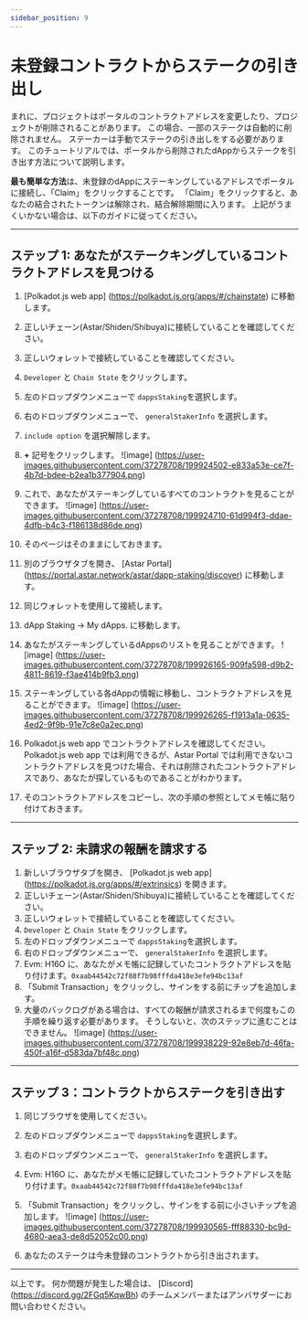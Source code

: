 ```yaml
---
sidebar_position: 9
---
```


# 未登録コントラクトからステークの引き出し

まれに、プロジェクトはポータルのコントラクトアドレスを変更したり、プロジェクトが削除されることがあります。 この場合、一部のステークは自動的に削除されません。 ステーカーは手動でステークの引き出しをする必要があります。 このチュートリアルでは、ポータルから削除されたdAppからステークを引き出す方法について説明します。

**最も簡単な方法**は、未登録のdAppにステーキングしているアドレスでポータルに接続し、「Claim」をクリックすることです。 「Claim」をクリックすると、あなたの結合されたトークンは解除され、結合解除期間に入ります。 上記がうまくいかない場合は、以下のガイドに従ってください。

---

## ステップ 1: あなたがステークキングしているコントラクトアドレスを見つける
1. [Polkadot.js web app] (https://polkadot.js.org/apps/#/chainstate) に移動します。
2. 正しいチェーン(Astar/Shiden/Shibuya)に接続していることを確認してください。
3. 正しいウォレットで接続していることを確認してください。
4. `Developer` と `Chain State` をクリックします。
5. 左のドロップダウンメニューで `dappsStaking`を選択します。
6. 右のドロップダウンメニューで、 `generalStakerInfo` を選択します。
7. `include option` を選択解除します。
8. **+** 記号をクリックします。 ![image] (https://user-images.githubusercontent.com/37278708/199924502-e833a53e-ce7f-4b7d-bdee-b2ea1b377904.png)

9. これで、あなたがステーキングしているすべてのコントラクトを見ることができます。 ![image] (https://user-images.githubusercontent.com/37278708/199924710-61d994f3-ddae-4dfb-b4c3-f186138d86de.png)

10. そのページはそのままにしておきます。
11. 別のブラウザタブを開き、 [Astar Portal] (https://portal.astar.network/astar/dapp-staking/discover) に移動します。
12. 同じウォレットを使用して接続します。
13. dApp Staking -> My dApps. に移動します。
14. あなたがステーキングしているdAppsのリストを見ることができます。 ![image] (https://user-images.githubusercontent.com/37278708/199926165-909fa598-d9b2-4811-8619-f3ae414b9fb3.png)

15. ステーキングしている各dAppの情報に移動し、コントラクトアドレスを見ることができます。 ![image] (https://user-images.githubusercontent.com/37278708/199926265-f1913a1a-0635-4ed2-9f9b-91e7c8e0a2ec.png)

16. Polkadot.js web app でコントラクトアドレスを確認してください。 Polkadot.js web app では利用できるが、Astar Portal では利用できないコントラクトアドレスを見つけた場合、それは削除されたコントラクトアドレスであり、あなたが探しているものであることがわかります。
17. そのコントラクトアドレスをコピーし、次の手順の参照としてメモ帳に貼り付けておきます。

---

## ステップ 2: 未請求の報酬を請求する
1. 新しいブラウザタブを開き、 [Polkadot.js web app] (https://polkadot.js.org/apps/#/extrinsics) を開きます。
2. 正しいチェーン(Astar/Shiden/Shibuya)に接続していることを確認してください。
3. 正しいウォレットで接続していることを確認してください。
4. `Developer` と `Chain State` をクリックします。
5. 左のドロップダウンメニューで `dappsStaking`を選択します。
6. 右のドロップダウンメニューで、 `generalStakerInfo` を選択します。
7. Evm: H16O に、あなたがメモ帳に記録していたコントラクトアドレスを貼り付けます。`0xaab44542c72f88f7b98fffda418e3efe94bc13af`
8. 「Submit Transaction」をクリックし、サインをする前にチップを追加します。
9. 大量のバックログがある場合は、すべての報酬が請求されるまで何度もこの手順を繰り返す必要があります。 そうしないと、次のステップに進むことはできません。
![image] (https://user-images.githubusercontent.com/37278708/199938229-92e8eb7d-46fa-450f-a16f-d583da7bf48c.png)
---

## ステップ 3：コントラクトからステークを引き出す
1. 同じブラウザを使用してください。
2. 左のドロップダウンメニューで `dappsStaking`を選択します。
3. 右のドロップダウンメニューで、 `generalStakerInfo` を選択します。
4. Evm: H16O に、あなたがメモ帳に記録していたコントラクトアドレスを貼り付けます。`0xaab44542c72f88f7b98fffda418e3efe94bc13af`
5. 「Submit Transaction」をクリックし、サインをする前に小さいチップを追加します。 ![image] (https://user-images.githubusercontent.com/37278708/199930565-fff88330-bc9d-4680-aea3-de8d52052c00.png)

6. あなたのステークは今未登録のコントラクトから引き出されます。

---

以上です。 何か問題が発生した場合は、 [Discord] (https://discord.gg/2FGq5KqwBh) のチームメンバーまたはアンバサダーにお問い合わせください。



